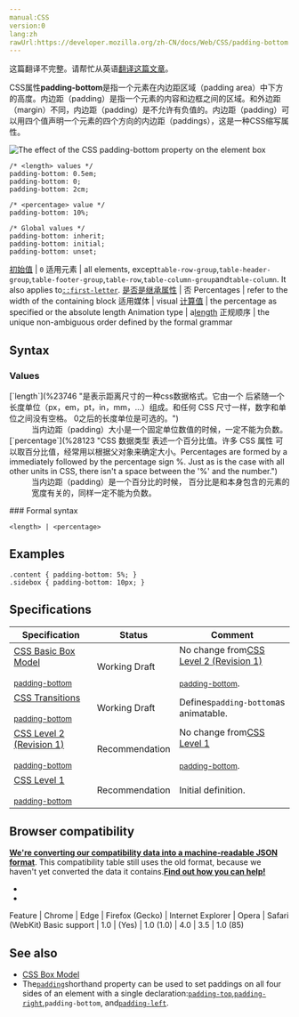 ```yaml
---
manual:CSS
version:0
lang:zh
rawUrl:https://developer.mozilla.org/zh-CN/docs/Web/CSS/padding-bottom
---
```




这篇翻译不完整。请帮忙从英语[翻译这篇文章](%31503 "")。






CSS属性**padding-bottom**是指一个元素在内边距区域（padding area）中下方的高度。内边距（padding）是指一个元素的内容和边框之间的区域。和外边距（margin）不同，内边距（padding）是不允许有负值的。内边距（padding）可以用四个值声明一个元素的四个方向的内边距（paddings），这是一种CSS缩写属性。



![The effect of the CSS padding-bottom property on the element box](%31504 "")


```
/* <length> values */
padding-bottom: 0.5em;
padding-bottom: 0;
padding-bottom: 2cm;

/* <percentage> value */
padding-bottom: 10%;

/* Global values */
padding-bottom: inherit;
padding-bottom: initial;
padding-bottom: unset;
```

[初始值](%28302 "") | `0` 
适用元素 | all elements, except`table-row-group`,`table-header-group`,`table-footer-group`,`table-row`,`table-column-group`and`table-column`. It also applies to[`::first-letter`](%27929 "CSS 伪元素 ::first-letter会选中某 block-level element（块级元素）第一行的第一个字母，并且文字所处的行之前没有其他内容（如图片和内联的表格） 。"). 
[是否是继承属性](%28299 "") | 否 
Percentages | refer to the width of the containing block 
适用媒体 | visual 
[计算值](%28304 "") | the percentage as specified or the absolute length 
Animation type | a[length](%28692 "Values of the <length> CSS data type are interpolated as real, floating-point numbers.") 
正规顺序 | the unique non-ambiguous order defined by the formal grammar 


## Syntax<a name="Syntax"></a>

### Values<a name="Values"></a>
<dl><dt id=''>[`length`](%23746 "是表示距离尺寸的一种css数据格式。它由一个 <number> 后紧随一个长度单位（px，em，pt，in，mm，...）组成。和任何 CSS 尺寸一样，数字和单位之间没有空格。<number> 0之后的长度单位是可选的。")</dt><dd>当内边距（padding）大小是一个固定单位数值的时候，一定不能为负数。</dd><dt id=''></dt><dt id=''>[`percentage`](%28123 "CSS 数据类型 <percentage> 表述一个百分比值。许多 CSS 属性 可以取百分比值，经常用以根据父对象来确定大小。Percentages are formed by a <number> immediately followed by the percentage sign %. Just as is the case with all other units in CSS, there isn't a space between the '%' and the number.")</dt><dd>当内边距（padding）是一个百分比的时候， 百分比是和本身包含的元素的宽度有关的，同样一定不能为负数。</dd></dl>
### Formal syntax<a name="Formal_syntax"></a>

```
<length> | <percentage>
```

## Examples<a name="Examples"></a>

```
.content { padding-bottom: 5%; }
.sidebox { padding-bottom: 10px; }
```

## Specifications<a name="Specifications"></a>

Specification | Status | Comment 
 ---  |  ---  |  ---  | 
[CSS Basic Box Model<br></br><small>padding-bottom</small>](%31473 "") | Working Draft | No change from[CSS Level 2 (Revision 1)<br></br><small>padding-bottom</small>](%31505 ""). 
[CSS Transitions<br></br><small>padding-bottom</small>](%29205 "") | Working Draft | Defines`padding-bottom`as animatable. 
[CSS Level 2 (Revision 1)<br></br><small>padding-bottom</small>](%31505 "") | Recommendation | No change from[CSS Level 1<br></br><small>padding-bottom</small>](%31506 ""). 
[CSS Level 1<br></br><small>padding-bottom</small>](%31506 "") | Recommendation | Initial definition. 


## Browser compatibility<a name="Browser_compatibility"></a>


**[We&#39;re converting our compatibility data into a machine-readable JSON format](%3344 "")**. This compatibility table still uses the old format, because we haven&#39;t yet converted the data it contains.**[Find out how you can help!](%3392 "")**


* 
* 

Feature | Chrome | Edge | Firefox (Gecko) | Internet Explorer | Opera | Safari (WebKit) 
Basic support | 1.0 | (Yes) | 1.0 (1.0) | 4.0 | 3.5 | 1.0 (85) 




## See also<a name="See_also"></a>

* [CSS Box Model](%30841 "en/CSS/box model")
* The[`padding`](%28109 "padding属性设置一个元素的内边距，padding 区域指一个元素的内容和其边界之间的空间，该属性不能为负值。")shorthand property can be used to set paddings on all four sides of an element with a single declaration:[`padding-top`](%28117 "CSS属性 padding-top 是指一个元素在内边距区域（padding area）中上方的高度。内边距（padding）是指一个元素的内容和边框之间的区域。和外边距（margin）不同，内边距（padding）是不允许有负值的。内边距（padding）可以用四个值声明一个元素的四个方向的内边距（paddings），这是一种CSS缩写属性。"),[`padding-right`](%28116 "CSS属性 padding-right 是指一个元素在内边距区域（padding area）中右边的宽度。内边距（padding）是指一个元素的内容和边框之间的区域。和外边距（margin）不同，内边距（padding）是不允许有负值的。内边距（padding）可以用四个值声明一个元素的四个方向的内边距（paddings），这是一种CSS缩写属性。"),`padding-bottom`, and[`padding-left`](%28115 "CSS属性 padding-left 是指一个元素在内边距区域（padding area）中左边的宽度。内边距（padding）是指一个元素的内容和边框之间的区域。和外边距（margin）不同，内边距（padding）是不允许有负值的。内边距（padding）可以用四个值声明一个元素的四个方向的内边距（paddings），这是一种CSS缩写属性。").



